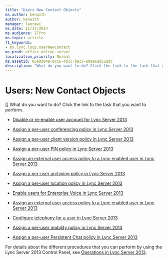 ```yaml
---
title: "Users New Contact Objects"
ms.author: kenwith
author: kenwith
manager: laurawi
ms.date: 11/17/2014
ms.audience: ITPro
ms.topic: article
f1_keywords:
- ms.lync.lscp.UserNewContact
ms.prod: office-online-server
localization_priority: Normal
ms.assetid: 05e0d949-0cc6-4d3c-b935-a09a6ad52adc
description: "What do you want to do? Click the link to the task that you want to perform."
---
```


# Users: New Contact Objects
[]
What do you want to do? Click the link to the task that you want to perform.
  
- [Disable or re-enable user account for Lync Server 2013](disable-or-re-enable-user-account-for-lync-server.md)
    
- [Assign a per-user conferencing policy in Lync Server 2013](assign-a-per-user-conferencing-policy.md)
    
- [Assign a per-user client version policy in Lync Server 2013](assign-a-per-user-client-version-policy.md)
    
- [Assign a per-user PIN policy in Lync Server 2013](assign-a-per-user-pin-policy.md)
    
- [Assign an external user access policy to a Lync enabled user in Lync Server 2013](assign-an-external-user-access-policy-to-a-lync-enabled-user.md)
    
- [Assign a per-user archiving policy in Lync Server 2013](assign-a-per-user-archiving-policy.md)
    
- [Assign a per-user location policy in Lync Server 2013](assign-a-per-user-location-policy.md)
    
- [Enable users for Enterprise Voice in Lync Server 2013](enable-users-for-enterprise-voice.md)
    
- [Assign an external user access policy to a Lync enabled user in Lync Server 2013](assign-an-external-user-access-policy-to-a-lync-enabled-user.md)
    
- [Configure telephony for a user in Lync Server 2013](configure-telephony-for-a-user.md)
    
- [Assign a per-user mobility policy in Lync Server 2013](assign-a-per-user-mobility-policy.md)
    
- [Assign a per-user Persistent Chat policy in Lync Server 2013](assign-a-per-user-persistent-chat-policy.md)
    
For details about the different procedures that you can perform by using the Lync Server 2013 Control Panel, see [Operations in Lync Server 2013](operations.md).
  

